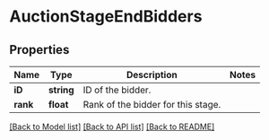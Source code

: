 # AuctionStageEndBidders

## Properties
Name | Type | Description | Notes
------------ | ------------- | ------------- | -------------
**iD** | **string** | ID of the bidder. | 
**rank** | **float** | Rank of the bidder for this stage. | 

[[Back to Model list]](../README.md#documentation-for-models) [[Back to API list]](../README.md#documentation-for-api-endpoints) [[Back to README]](../README.md)


